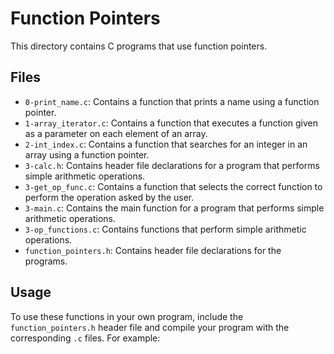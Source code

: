 # Function Pointers

This directory contains C programs that use function pointers.

## Files

- `0-print_name.c`: Contains a function that prints a name using a function pointer.
- `1-array_iterator.c`: Contains a function that executes a function given as a parameter on each element of an array.
- `2-int_index.c`: Contains a function that searches for an integer in an array using a function pointer.
- `3-calc.h`: Contains header file declarations for a program that performs simple arithmetic operations.
- `3-get_op_func.c`: Contains a function that selects the correct function to perform the operation asked by the user.
- `3-main.c`: Contains the main function for a program that performs simple arithmetic operations.
- `3-op_functions.c`: Contains functions that perform simple arithmetic operations.
- `function_pointers.h`: Contains header file declarations for the programs.

## Usage

To use these functions in your own program, include the `function_pointers.h` header file and compile your program with the corresponding `.c` files. For example:
